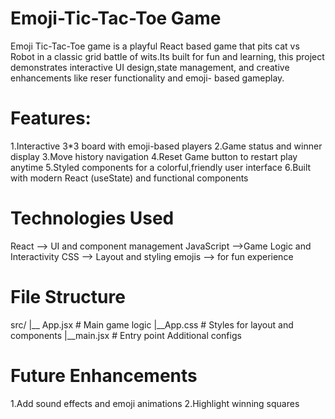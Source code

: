 Emoji-Tic-Tac-Toe Game
=======================
Emoji Tic-Tac-Toe game is a playful React based game that pits cat vs Robot in a classic grid battle of wits.Its built for fun and learning, this project demonstrates interactive UI design,state management, and creative enhancements like reser functionality and emoji- based gameplay.

Features:
==========
1.Interactive 3*3 board with emoji-based players
2.Game status and winner display
3.Move history navigation
4.Reset Game button to restart play anytime
5.Styled components for a colorful,friendly user interface
6.Built with modern React (useState) and functional components

Technologies Used
==================
React --> UI and component management
JavaScript -->Game Logic and Interactivity
CSS  --> Layout and styling
emojis --> for fun experience

File Structure
===============
 src/
 |__ App.jsx   # Main game logic
 |__App.css   # Styles for layout and components
 |__main.jsx  # Entry point
 Additional configs


 Future Enhancements
 ===================
 1.Add sound effects and emoji animations
 2.Highlight winning squares
 

